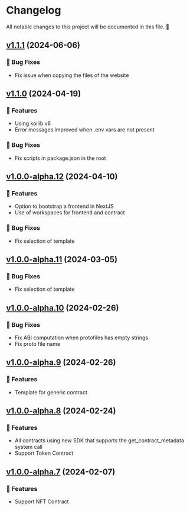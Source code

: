 # Changelog

All notable changes to this project will be documented in this file. 🤘

## [v1.1.1](https://github.com/joticajulian/koinos-contract/releases/tag/v1.1.1) (2024-06-06)

### 🐛 Bug Fixes

- Fix issue when copying the files of the website

## [v1.1.0](https://github.com/joticajulian/koinos-contract/releases/tag/v1.1.0) (2024-04-19)

### 🚀 Features

- Using koilib v6
- Error messages improved when .env vars are not present

### 🐛 Bug Fixes

- Fix scripts in package.json in the root

## [v1.0.0-alpha.12](https://github.com/joticajulian/koinos-contract/releases/tag/v1.0.0-alpha.12) (2024-04-10)

### 🚀 Features

- Option to bootstrap a frontend in NextJS
- Use of workspaces for frontend and contract

### 🐛 Bug Fixes

- Fix selection of template

## [v1.0.0-alpha.11](https://github.com/joticajulian/koinos-contract/releases/tag/v1.0.0-alpha.11) (2024-03-05)

### 🐛 Bug Fixes

- Fix selection of template

## [v1.0.0-alpha.10](https://github.com/joticajulian/koinos-contract/releases/tag/v1.0.0-alpha.10) (2024-02-26)

### 🐛 Bug Fixes

- Fix ABI computation when protofiles has empty strings
- Fix proto file name

## [v1.0.0-alpha.9](https://github.com/joticajulian/koinos-contract/releases/tag/v1.0.0-alpha.9) (2024-02-26)

### 🚀 Features

- Template for generic contract

## [v1.0.0-alpha.8](https://github.com/joticajulian/koinos-contract/releases/tag/v1.0.0-alpha.8) (2024-02-24)

### 🚀 Features

- All contracts using new SDK that supports the get_contract_metadata system call
- Support Token Contract

## [v1.0.0-alpha.7](https://github.com/joticajulian/koinos-contract/releases/tag/v1.0.0-alpha.7) (2024-02-07)

### 🚀 Features

- Support NFT Contract
